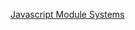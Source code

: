 [Javascript Module Systems](https://developpaper.com/commonjs-amd-umd-and-es6-modularity-this-is-enough/)
